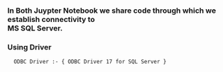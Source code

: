 ### In Both Juypter Notebook we share code through which we establish connectivity to <br>MS SQL Server.

### Using Driver 
      ODBC Driver :- { ODBC Driver 17 for SQL Server }
